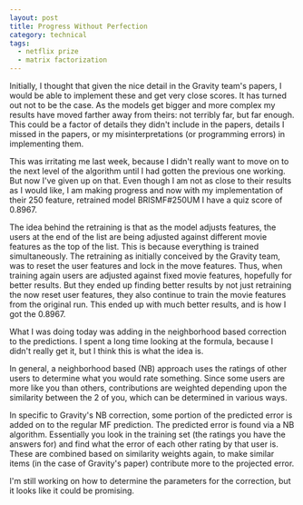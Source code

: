 ```yaml
---
layout: post
title: Progress Without Perfection
category: technical
tags:
  - netflix prize
  - matrix factorization
---
```

Initially, I thought that given the nice detail in the Gravity team's papers, I would be able to implement these and get very close scores. It has turned out not to be the case. As the models get bigger and more complex my results have moved farther away from theirs: not terribly far, but far enough. This could be a factor of details they didn't include in the papers, details I missed in the papers, or my misinterpretations (or programming errors) in implementing them.

This was irritating me last week, because I didn't really want to move on to the next level of the algorithm until I had gotten the previous one working. But now I've given up on that. Even though I am not as close to their results as I would like, I am making progress and now with my implementation of their 250 feature, retrained model BRISMF#250UM I have a quiz score of 0.8967.

The idea behind the retraining is that as the model adjusts features, the users at the end of the list are being adjusted against different movie features as the top of the list. This is because everything is trained simultaneously. The retraining as initially conceived by the Gravity team, was to reset the user features and lock in the move features. Thus, when training again users are adjusted against fixed movie features, hopefully for better results. But they ended up finding better results by not just retraining the now reset user features, they also continue to train the movie features from the original run. This ended up with much better results, and is how I got the 0.8967.

What I was doing today was adding in the neighborhood based correction to the predictions. I spent a long time looking at the formula, because I didn't really get it, but I think this is what the idea is.

In general, a neighborhood based (NB) approach uses the ratings of other users to determine what you would rate something. Since some users are more like you than others, contributions are weighted depending upon the similarity between the 2 of you, which can be determined in various ways.

In specific to Gravity's NB correction, some portion of the predicted error is added on to the regular MF prediction. The predicted error is found via a NB algorithm. Essentially you look in the training set (the ratings you have the answers for) and find what the error of each other rating by that user is. These are combined based on similarity weights again, to make similar items (in the case of Gravity's paper) contribute more to the projected error.

I'm still working on how to determine the parameters for the correction, but it looks like it could be promising.
